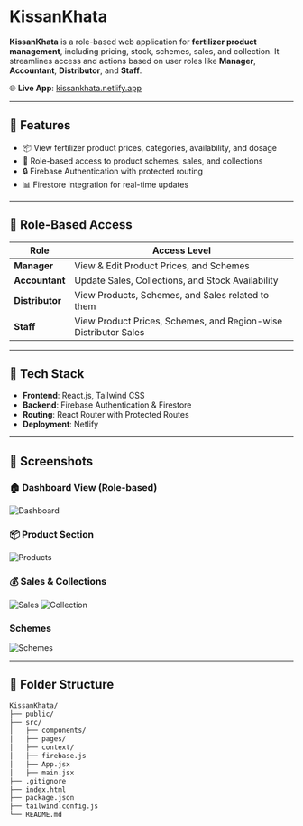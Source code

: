 # KissanKhata

**KissanKhata** is a role-based web application for **fertilizer product management**, including pricing, stock, schemes, sales, and collection. It streamlines access and actions based on user roles like **Manager**, **Accountant**, **Distributor**, and **Staff**.

🌐 **Live App**: [kissankhata.netlify.app](https://kissankhata.netlify.app/)

---

## 🔑 Features

- 📦 View fertilizer product prices, categories, availability, and dosage
- 🧾 Role-based access to product schemes, sales, and collections
- 🔒 Firebase Authentication with protected routing
- 📊 Firestore integration for real-time updates

---

## 👥 Role-Based Access

| Role         | Access Level                                                                 |
|--------------|------------------------------------------------------------------------------|
| **Manager**     | View & Edit Product Prices, and Schemes                                   |
| **Accountant**  | Update Sales, Collections, and Stock Availability                         |
| **Distributor** | View Products, Schemes, and Sales related to them                         |
| **Staff**       | View Product Prices, Schemes, and Region-wise Distributor Sales           |

---

## 🚀 Tech Stack

- **Frontend**: React.js, Tailwind CSS
- **Backend**: Firebase Authentication & Firestore
- **Routing**: React Router with Protected Routes
- **Deployment**: Netlify

---

## 📸 Screenshots


### 🏠 Dashboard View (Role-based)
![Dashboard](./screenshots/Dashboard.png)

### 📦 Product Section
![Products](./screenshots/products.png)

### 💰 Sales & Collections
![Sales](./screenshots/sales_collections.png)
![Collection](./screenshots/Collection.png)

### Schemes
![Schemes](./screenshots/Schemes.png)

---

## 📁 Folder Structure

```bash
KissanKhata/
├── public/
├── src/
│   ├── components/
│   ├── pages/
│   ├── context/
│   ├── firebase.js
│   ├── App.jsx
│   ├── main.jsx
├── .gitignore
├── index.html
├── package.json
├── tailwind.config.js
└── README.md

